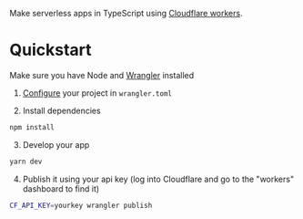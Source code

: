 Make serverless apps in TypeScript using [Cloudflare workers](https://workers.cloudflare.com).

# Quickstart

Make sure you have Node and [Wrangler](https://github.com/cloudflare/wrangler) installed 

1. [Configure](https://developers.cloudflare.com/workers/quickstart#configure) your project in `wrangler.toml`

2. Install dependencies
```sh
npm install
```

3. Develop your app
```sh
yarn dev
```

4. Publish it using your api key (log into Cloudflare and go to the "workers" dashboard to find it)
```sh
CF_API_KEY=yourkey wrangler publish
```